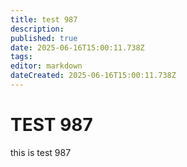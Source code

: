 ```yaml
---
title: test 987
description: 
published: true
date: 2025-06-16T15:00:11.738Z
tags: 
editor: markdown
dateCreated: 2025-06-16T15:00:11.738Z
---
```


# TEST 987
this is test 987
